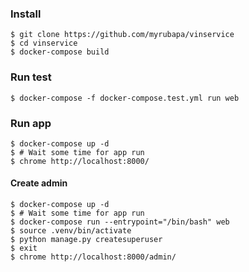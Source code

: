 ### Install
```
$ git clone https://github.com/myrubapa/vinservice
$ cd vinservice
$ docker-compose build
```

### Run test
```
$ docker-compose -f docker-compose.test.yml run web
```

### Run app
```
$ docker-compose up -d
$ # Wait some time for app run
$ chrome http://localhost:8000/
```

#### Create admin
```
$ docker-compose up -d
$ # Wait some time for app run
$ docker-compose run --entrypoint="/bin/bash" web
$ source .venv/bin/activate
$ python manage.py createsuperuser
$ exit
$ chrome http://localhost:8000/admin/
```
